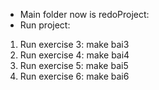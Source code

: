- Main folder now is redoProject:
- Run project:
1. Run exercise 3: make bai3
2. Run exercise 4: make bai4
3. Run exercise 5: make bai5
3. Run exercise 6: make bai6
